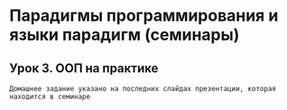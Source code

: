 # Парадигмы программирования и языки парадигм (семинары)
## Урок 3. ООП на практике
    Домашнее задание указано на последних слайдах презентации, которая находится в семинаре

